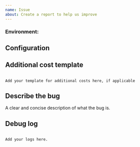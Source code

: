 ```yaml
---
name: Issue
about: Create a report to help us improve
---
```


<!--

Before you open a new issue, search through the existing issues to see if others have had the same problem.

Issues not containing the minimum requirements will be closed:

- Issues without a description (using the header is not good enough) will be closed.
- Issues without debug logging will be closed.
- Issues without configuration will be closed

-->

### Environment:
<!--

Example:
- Home Assistant version: 2021.10.1
- Energidatastyrelsen version: 0.2.0
- Operation system: HAOS

-->

## Configuration
<!--

Example:
- Country: Denmark
- Region: West of the great belt
- Show in cents: Yes/No
- Number of decimals

-->

## Additional cost template
<!-- Add your template for additional costs here, if you use such -->
```text

Add your template for additional costs here, if applicable

```

## Describe the bug
A clear and concise description of what the bug is.


## Debug log

<!--

To enable debug logs check this https://www.home-assistant.io/components/logger/
For Energidataservice, use this in your configuration.yaml:

logger:
  default: warning
  logs:
    custom_components.energidataservice: debug

-->

```text

Add your logs here.

```